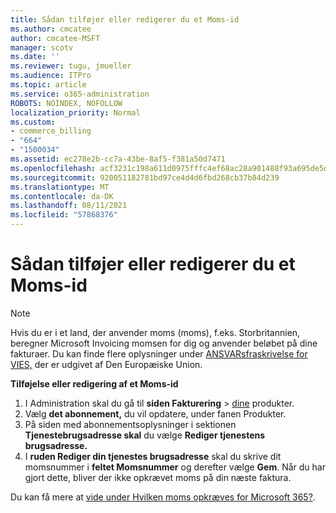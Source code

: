 ```yaml
---
title: Sådan tilføjer eller redigerer du et Moms-id
ms.author: cmcatee
author: cmcatee-MSFT
manager: scotv
ms.date: ''
ms.reviewer: tugu, jmueller
ms.audience: ITPro
ms.topic: article
ms.service: o365-administration
ROBOTS: NOINDEX, NOFOLLOW
localization_priority: Normal
ms.custom:
- commerce_billing
- "664"
- "1500034"
ms.assetid: ec278e2b-cc7a-43be-8af5-f381a50d7471
ms.openlocfilehash: acf3231c198a611d0975fffc4ef68ac28a901488f93a695de5d8f19bebf80f25
ms.sourcegitcommit: 920051182781bd97ce4d4d6fbd268cb37b84d239
ms.translationtype: MT
ms.contentlocale: da-DK
ms.lasthandoff: 08/11/2021
ms.locfileid: "57868376"
---
```

# <a name="how-to-add-or-edit-a-vatid"></a>Sådan tilføjer eller redigerer du et Moms-id

> [!NOTE]
> Hvis du er i et land, der anvender moms (moms), f.eks. Storbritannien, beregner Microsoft Invoicing momsen for dig og anvender beløbet på dine fakturaer. Du kan finde flere oplysninger under [ANSVARsfraskrivelse for VIES,](https://go.microsoft.com/fwlink/p/?LinkID=841741) der er udgivet af Den Europæiske Union.

**Tilføjelse eller redigering af et Moms-id**

1. I Administration skal du gå til **siden Fakturering** \> [dine](https://go.microsoft.com/fwlink/p/?linkid=842054) produkter.
2. Vælg **det abonnement,** du vil opdatere, under fanen Produkter.
3. På siden med abonnementsoplysninger i sektionen **Tjenestebrugsadresse skal** du vælge **Rediger tjenestens brugsadresse.**
4. I **ruden Rediger din tjenestes brugsadresse** skal du skrive dit momsnummer i **feltet Momsnummer** og derefter vælge **Gem**. Når du har gjort dette, bliver der ikke opkrævet moms på din næste faktura.

Du kan få mere at [vide under Hvilken moms opkræves for Microsoft 365?](https://docs.microsoft.com/microsoft-365/commerce/billing-and-payments/tax-information#what-tax-will-i-be-charged).
